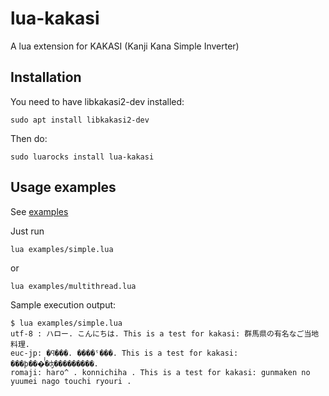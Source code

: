 # lua-kakasi
A lua extension for KAKASI (Kanji Kana Simple Inverter)

## Installation

You need to have libkakasi2-dev installed:
```
sudo apt install libkakasi2-dev
```
Then do:
```
sudo luarocks install lua-kakasi
```

## Usage examples

See [examples](https://github.com/MayamaTakeshi/lua-kakasi/edit/main/examples)

Just run
```
lua examples/simple.lua
```
or
```
lua examples/multithread.lua
```

Sample execution output:
```
$ lua examples/simple.lua 
utf-8 : ハロー. こんにちは. This is a test for kakasi: 群馬県の有名なご当地料理.
euc-jp: �ϥ���. ����ˤ���. This is a test for kakasi: ���ϸ���ͭ̾�ʤ���������.
romaji: haro^ . konnichiha . This is a test for kakasi: gunmaken no yuumei nago touchi ryouri .
```

